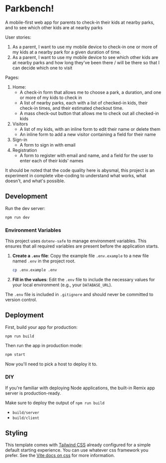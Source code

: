 # Parkbench!

A mobile-first web app for parents to check-in their kids at nearby parks, and to see which other kids are at nearby parks

User stories:

1. As a parent, I want to use my mobile device to check-in one or more of my kids at a nearby park for a given duration of time.
2. As a parent, I want to use my mobile device to see which other kids are at nearby parks and how long they've been there / will be there so that I can decide which one to visit

Pages:

1. Home:
   - A check-in form that allows me to choose a park, a duration, and one or more of my kids to check in
   - A list of nearby parks, each with a list of checked-in kids, their check-in times, and their estimated checkout time.
   - A mass check-out button that allows me to check out all checked-in kids
2. Visitors
   - A list of my kids, with an inline form to edit their name or delete them
   - An inline form to add a new visitor containing a field for their name
3. Sign-in
   - A form to sign in with email
4. Registration
   - A form to register with email and name, and a field for the user to enter each of their kids' names

It should be noted that the code quality here is abysmal, this project is an experiment in complete vibe-coding to understand what works, what doesn't, and what's possible.

## Development

Run the dev server:

```sh
npm run dev
```

### Environment Variables

This project uses `dotenv-safe` to manage environment variables. This ensures that all required variables are present before the application starts.

1.  **Create a `.env` file**: Copy the example file `.env.example` to a new file named `.env` in the project root.

    ```sh
    cp .env.example .env
    ```

2.  **Fill in the values**: Edit the `.env` file to include the necessary values for your local environment (e.g., your `DATABASE_URL`).

The `.env` file is included in `.gitignore` and should never be committed to version control.

## Deployment

First, build your app for production:

```sh
npm run build
```

Then run the app in production mode:

```sh
npm start
```

Now you'll need to pick a host to deploy it to.

### DIY

If you're familiar with deploying Node applications, the built-in Remix app server is production-ready.

Make sure to deploy the output of `npm run build`

- `build/server`
- `build/client`

## Styling

This template comes with [Tailwind CSS](https://tailwindcss.com/) already configured for a simple default starting experience. You can use whatever css framework you prefer. See the [Vite docs on css](https://vitejs.dev/guide/features.html#css) for more information.
